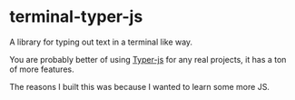 # terminal-typer-js

A library for typing out text in a terminal like way.

You are probably better of using [Typer-js](https://www.npmjs.com/package/typer-js) for any real projects, it has a ton of more features.

The reasons I built this was because I wanted to learn some more JS.
